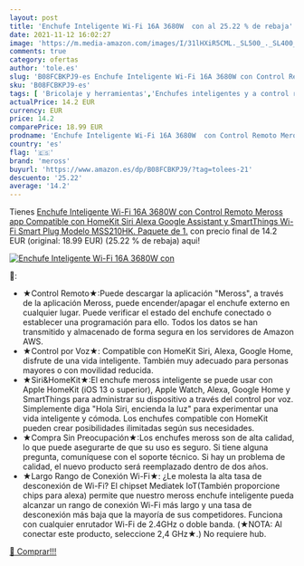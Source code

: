 ```yaml
---
layout: post
title: 'Enchufe Inteligente Wi-Fi 16A 3680W  con al 25.22 % de rebaja'
date: 2021-11-12 16:02:27
image: 'https://m.media-amazon.com/images/I/31lHXiR5CML._SL500_._SL400_.jpg'
comments: true
category: ofertas
author: 'tole.es'
slug: 'B08FCBKPJ9-es Enchufe Inteligente Wi-Fi 16A 3680W con Control Remoto...'
sku: 'B08FCBKPJ9-es'
tags: [ 'Bricolaje y herramientas','Enchufes inteligentes y a control remoto','Enchufes y accesorios','Instalación eléctrica','alexa','enchufe','inteligente','meross', ]
actualPrice: 14.2 EUR
currency: EUR
price: 14.2
comparePrice: 18.99 EUR
prodname: 'Enchufe Inteligente Wi-Fi 16A 3680W  con Control Remoto Meross app  Compatible con HomeKit Siri  Alexa  Google Assistant y SmartThings  Wi-Fi Smart Plug  Modelo MSS210HK. Paquete de 1.'
country: 'es'
flag: '🇪🇸'
brand: 'meross'
buyurl: 'https://www.amazon.es/dp/B08FCBKPJ9/?tag=tolees-21'
descuento: '25.22'
average: '14.2'
---
```


Tienes [Enchufe Inteligente Wi-Fi 16A 3680W  con Control Remoto Meross app  Compatible con HomeKit Siri  Alexa  Google Assistant y SmartThings  Wi-Fi Smart Plug  Modelo MSS210HK. Paquete de 1.](https://www.amazon.es/dp/B08FCBKPJ9/?tag=tolees-21) con precio final de  14.2 EUR (original: 18.99 EUR) (25.22 %  de rebaja) aqui!

[![Enchufe Inteligente Wi-Fi 16A 3680W  con](https://m.media-amazon.com/images/I/31lHXiR5CML._SL500_._SL400_.jpg)](https://www.amazon.es/dp/B08FCBKPJ9/?tag=tolees-21)

🔎:

- ★Control Remoto★:Puede descargar la aplicación "Meross", a través de la aplicación Meross, puede encender/apagar el enchufe externo en cualquier lugar. Puede verificar el estado del enchufe conectado o establecer una programación para ello. Todos los datos se han transmitido y almacenado de forma segura en los servidores de Amazon AWS.
- ★Control por Voz★: Compatible con HomeKit Siri, Alexa, Google Home, disfrute de una vida inteligente. También muy adecuado para personas mayores o con movilidad reducida.
- ★Siri&HomeKit★:El enchufe meross inteligente se puede usar con Apple HomeKit (iOS 13 o superior), Apple Watch, Alexa, Google Home y SmartThings para administrar su dispositivo a través del control por voz. Simplemente diga "Hola Siri, encienda la luz" para experimentar una vida inteligente y cómoda. Los enchufes compatible con HomeKit pueden crear posibilidades ilimitadas según sus necesidades.
- ★Compra Sin Preocupación★:Los enchufes meross son de alta calidad, lo que puede asegurarte de que su uso es seguro. Si tiene alguna pregunta, comuníquese con el soporte técnico. Si hay un problema de calidad, el nuevo producto será reemplazado dentro de dos años.
- ★Largo Rango de Conexión Wi-Fi★: ¿Le molesta la alta tasa de desconexión de Wi-Fi? El chipset Mediatek IoT(También proporcione chips para alexa) permite que nuestro meross enchufe inteligente pueda alcanzar un rango de conexión Wi-Fi más largo y una tasa de desconexión más baja que la mayoría de sus competidores. Funciona con cualquier enrutador Wi-Fi de 2.4GHz o doble banda. (★NOTA: Al conectar este producto, seleccione 2,4 GHz★.) No requiere hub.

[🛒 Comprar!!!](https://www.amazon.es/dp/B08FCBKPJ9/?tag=tolees-21)
